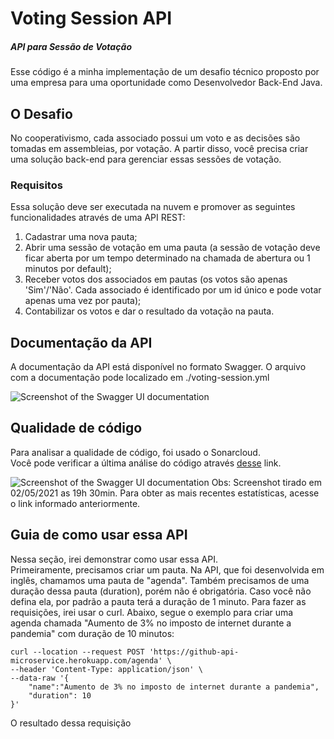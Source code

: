 # Voting Session API

##### API para Sessão de Votação
Esse código é a minha implementação de um desafio técnico proposto por uma empresa para uma oportunidade como Desenvolvedor Back-End Java.

## O Desafio
No cooperativismo, cada associado possui um voto e as decisões são tomadas em assembleias, por votação. A partir disso, você precisa criar uma solução back-end para gerenciar essas sessões de votação.
<br>

### Requisitos
Essa solução deve ser executada na nuvem e promover as seguintes funcionalidades através de uma API REST:

1. Cadastrar uma nova pauta;
2. Abrir uma sessão de votação em uma pauta (a sessão de votação deve ficar aberta por um tempo determinado na chamada de abertura ou 1 minutos por default);
3. Receber votos dos associados em pautas (os votos são apenas 'Sim'/'Não'. Cada associado é identificado por um id único e pode votar apenas uma vez por pauta);
4. Contabilizar os votos e dar o resultado da votação na pauta.

## Documentação da API
A documentação da API está disponível no formato Swagger. O arquivo com a documentação pode localizado em ./voting-session.yml

<img src="https://teixeira983-images.s3.amazonaws.com/voting-session-api-documentation.png" alt="Screenshot of the Swagger UI documentation">

## Qualidade de código
Para analisar a qualidade de código, foi usado o Sonarcloud.
<br>
Você pode verificar a última análise do código através <a href="https://sonarcloud.io/dashboard?id=iwhrim_VotingSessionAPI-Project">desse</a> link.

<img src="https://teixeira983-images.s3.amazonaws.com/code_quality-voting-session-api.png" alt="Screenshot of the Swagger UI documentation">
Obs: Screenshot tirado em 02/05/2021 as 19h 30min. Para obter as mais recentes estatísticas, acesse o link informado anteriormente.

## Guia de como usar essa API
Nessa seção, irei demonstrar como usar essa API.
<br>
Primeiramente, precisamos criar um pauta. Na API, que foi desenvolvida em inglês, chamamos uma pauta de "agenda".
Também precisamos de uma duração dessa pauta (duration), porém não é obrigatória. Caso você não defina ela, por padrão a pauta terá a duração de 1 minuto.
Para fazer as requisições, irei usar o curl. Abaixo, segue o exemplo para criar uma agenda chamada "Aumento de 3% no imposto de internet durante a pandemia" com duração de 10 minutos:

```
curl --location --request POST 'https://github-api-microservice.herokuapp.com/agenda' \
--header 'Content-Type: application/json' \
--data-raw '{
    "name":"Aumento de 3% no imposto de internet durante a pandemia",
    "duration": 10
}'
```

O resultado dessa requisição 